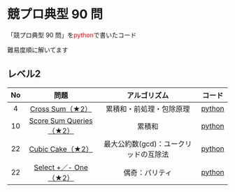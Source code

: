 # 競プロ典型 90 問

「競プロ典型 90 問」を<span style="color: red; ">python</span>で書いたコード

難易度順に解いてます

## レベル2

| No | 問題 | アルゴリズム | コード |
| :----: | :----: | :----: | :----: |
| 4 | [Cross Sum（★2）](https://atcoder.jp/contests/typical90/tasks/typical90_d) | 累積和・前処理・包除原理 | [python](https://github.com/endeavort/Typical-90-Programming-Problems-python/blob/main/Level_2/cross_sum.py) |
| 10 | [Score Sum Queries（★2）](https://atcoder.jp/contests/typical90/tasks/typical90_j) | 累積和 | [python](https://github.com/endeavort/Typical-90-Programming-Problems-python/blob/main/Level_2/score_sum_queries.py) |
| 22 | [Cubic Cake（★2）](https://atcoder.jp/contests/typical90/tasks/typical90_v) | 最大公約数(gcd)：ユークリッドの互除法 | [python](https://github.com/endeavort/Typical-90-Programming-Problems-python/blob/main/Level_2/cubic_cake.py) |
| 22 | [Select +／- One（★2）](https://atcoder.jp/contests/typical90/tasks/typical90_x) | 偶奇：パリティ | [python](https://github.com/endeavort/Typical-90-Programming-Problems-python/blob/main/Level_2/select_one.py) |



